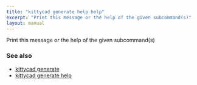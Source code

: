 ```yaml
---
title: "kittycad generate help help"
excerpt: "Print this message or the help of the given subcommand(s)"
layout: manual
---
```


Print this message or the help of the given subcommand(s)

### See also

* [kittycad generate](./kittycad_generate)
* [kittycad generate help](./kittycad_generate_help)